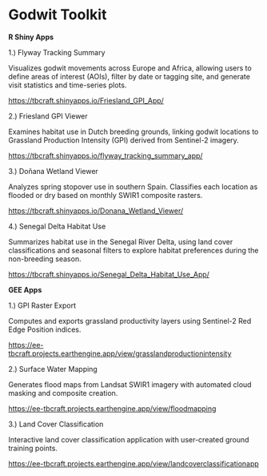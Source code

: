 # Godwit Toolkit
 
**R Shiny Apps**

1.) Flyway Tracking Summary

Visualizes godwit movements across Europe and Africa, allowing users to define areas of interest (AOIs), filter by date or tagging site, and generate visit statistics and time-series plots.

https://tbcraft.shinyapps.io/Friesland_GPI_App/

2.) Friesland GPI Viewer

Examines habitat use in Dutch breeding grounds, linking godwit locations to Grassland Production Intensity (GPI) derived from Sentinel-2 imagery.

https://tbcraft.shinyapps.io/flyway_tracking_summary_app/

3.) Doñana Wetland Viewer

Analyzes spring stopover use in southern Spain. Classifies each location as flooded or dry based on monthly SWIR1 composite rasters.

 https://tbcraft.shinyapps.io/Donana_Wetland_Viewer/

4.) Senegal Delta Habitat Use

Summarizes habitat use in the Senegal River Delta, using land cover classifications and seasonal filters to explore habitat preferences during the non-breeding season.

https://tbcraft.shinyapps.io/Senegal_Delta_Habitat_Use_App/

**GEE Apps**

1.) GPI Raster Export

Computes and exports grassland productivity layers using Sentinel-2 Red Edge Position indices.

https://ee-tbcraft.projects.earthengine.app/view/grasslandproductionintensity

2.) Surface Water Mapping

Generates flood maps from Landsat SWIR1 imagery with automated cloud masking and composite creation.

https://ee-tbcraft.projects.earthengine.app/view/floodmapping

3.) Land Cover Classification

Interactive land cover classification application with user-created ground training points.

https://ee-tbcraft.projects.earthengine.app/view/landcoverclassificationapp

